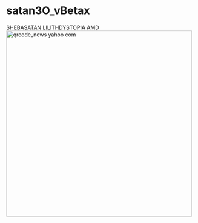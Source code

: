 # satan3O_vBetax
SHEBASATAN
LILITHDYSTOPIA AMD
<img width="490" height="490" alt="qrcode_news yahoo com" src="https://github.com/user-attachments/assets/af106b45-1308-4ec4-affc-65a92bfbf0c6" />
